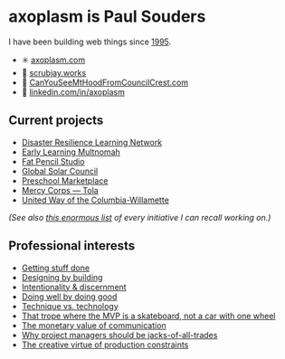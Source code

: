axoplasm is Paul Souders
========================
I have been building web things since [1995](https://web.archive.org/web/19970218080413/http://darkwing.uoregon.edu/~psouders/).

* ✳️ [axoplasm.com](//axoplasm.com)
* 💼 [scrubjay.works](//scrubjay.works/)
* 🗻 [CanYouSeeMtHoodFromCouncilCrest.com](//canyouseemthoodfromcouncilcrest.com/)
* 👔 [linkedin.com/in/axoplasm](//linkedin.com/in/axoplasm/)


Current projects
----------------
* [Disaster Resilience Learning Network](//drln.org)
* [Early Learning Multnomah](https://www.earlylearningmultnomah.org)
* [Fat Pencil Studio](https://fatpencilstudio.com)
* [Global Solar Council](//globalsolarcouncil.org)
* [Preschool Marketplace](https://preschoolmarketplace.org)
* [Mercy Corps — Tola](https://toladata.mercycorps.org)
* [United Way of the Columbia-Willamette](http://unitedway-pdx.org/)

*(See also [this enormous list](https://github.com/axoplasm/axoplasm/blob/main/web-things.md) of every initiative I can recall working on.)*


Professional interests
----------------------
* [Getting stuff done](https://axoplasm.com/web-log/seven-year-report/)
* [Designing by building](https://axoplasm.com/web-log/imagining-and-building/)
* [Intentionality & discernment](https://axoplasm.com/web-log/right-and-wrong/)
* [Doing well by doing good](https://axoplasm.com/web-log/its-ok-do-well-while-doing-good/)
* [Technique vs. technology](https://axoplasm.com/web-log/technique-and-technology/)
* [That trope where the MVP is a skateboard, not a car with one wheel](https://axoplasm.com/web-log/django-vs-drupal/)
* [The monetary value of communication](https://www.axoplasm.com/blog/communication-is-80-of-the-project-budget/)
* [Why project managers should be jacks-of-all-trades](https://www.axoplasm.com/blog/the-glue/)
* [The creative virtue of production constraints](https://www.axoplasm.com/blog/production-constraints-are-design-constraints/)

